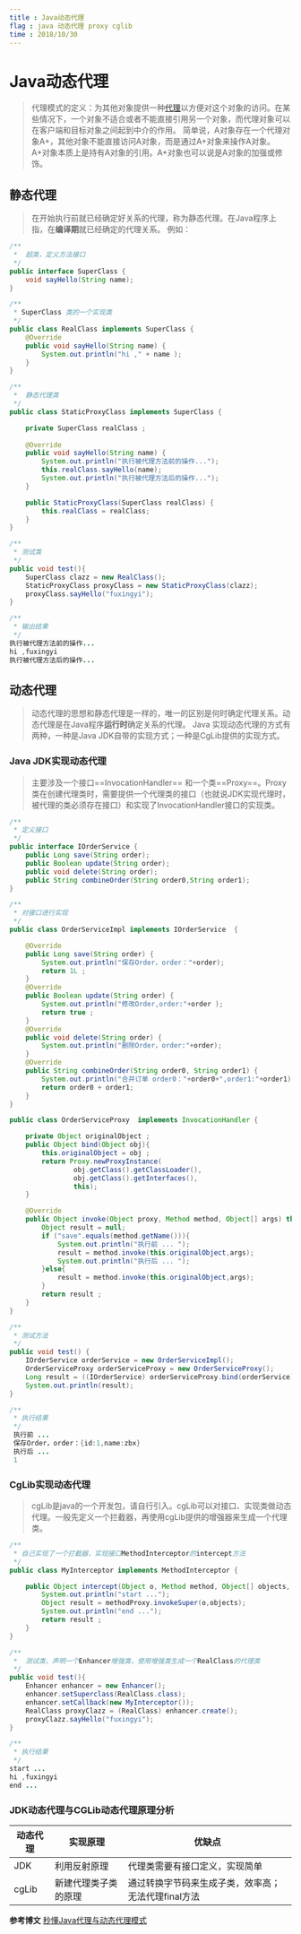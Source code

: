 ```yaml
---
title : Java动态代理
flag : java 动态代理 proxy cglib
time : 2018/10/30
---
```


# Java动态代理
> 代理模式的定义：为其他对象提供一种[代理](https://baike.baidu.com/item/%E4%BB%A3%E7%90%86)以方便对这个对象的访问。在某些情况下，一个对象不适合或者不能直接引用另一个对象，而代理对象可以在客户端和目标对象之间起到中介的作用。
> 简单说，A对象存在一个代理对象A+，其他对象不能直接访问A对象，而是通过A+对象来操作A对象。A+对象本质上是持有A对象的引用。A+对象也可以说是A对象的加强或修饰。

## 静态代理
> 在开始执行前就已经确定好关系的代理，称为静态代理。在Java程序上指，在**编译期**就已经确定的代理关系。
例如：
```java
/**
 *  超类，定义方法接口 
 */ 
public interface SuperClass {
    void sayHello(String name); 
}
```
```java
/**
 * SuperClass 类的一个实现类 
 */ 
public class RealClass implements SuperClass {
    @Override
    public void sayHello(String name) {
        System.out.println("hi ," + name );
    }
}
```
```java
/**
 *  静态代理类 
 */ 
public class StaticProxyClass implements SuperClass {

    private SuperClass realClass ;
    
    @Override
    public void sayHello(String name) {
        System.out.println("执行被代理方法前的操作...");
        this.realClass.sayHello(name);
        System.out.println("执行被代理方法后的操作...");
    }

    public StaticProxyClass(SuperClass realClass) {
        this.realClass = realClass;
    }
}
```

```java
/**
 * 测试类
 */
public void test(){
    SuperClass clazz = new RealClass();
    StaticProxyClass proxyClass = new StaticProxyClass(clazz);
    proxyClass.sayHello("fuxingyi");   
}
```
```java
/**
 * 输出结果
 */
执行被代理方法前的操作...
hi ,fuxingyi
执行被代理方法后的操作... 

```

## 动态代理
> 动态代理的思想和静态代理是一样的，唯一的区别是何时确定代理关系。动态代理是在Java程序**运行时**确定关系的代理。
> Java 实现动态代理的方式有两种，一种是Java JDK自带的实现方式；一种是CgLib提供的实现方式。

### Java JDK实现动态代理
> 主要涉及一个接口==InvocationHandler== 和一个类==Proxy==。Proxy类在创建代理类时，需要提供一个代理类的接口（也就说JDK实现代理时，被代理的类必须存在接口）和实现了InvocationHandler接口的实现类。
```java
/**
 * 定义接口
 */
public interface IOrderService {
    public Long save(String order);   
    public Boolean update(String order);   
    public void delete(String order);   
    public String combineOrder(String order0,String order1);   
}
```
```java
/**
 * 对接口进行实现
 */
public class OrderServiceImpl implements IOrderService  {

    @Override
    public Long save(String order) {
        System.out.println("保存Order，order："+order);
        return 1L ;
    }
    @Override
    public Boolean update(String order) {
        System.out.println("修改Order,order:"+order );
        return true ;  
    }
    @Override
    public void delete(String order) {
        System.out.println("删除Order，order:"+order);
    }
    @Override
    public String combineOrder(String order0, String order1) {
        System.out.println("合并订单 order0："+order0+",order1:"+order1);
        return order0 + order1;
    }
}
```
```java
public class OrderServiceProxy  implements InvocationHandler {

    private Object originalObject ; 
    public Object bind(Object obj){
        this.originalObject = obj ;
        return Proxy.newProxyInstance(
                obj.getClass().getClassLoader(),
                obj.getClass().getInterfaces(),
                this);
    }

    @Override
    public Object invoke(Object proxy, Method method, Object[] args) throws Throwable {
        Object result = null;
        if ("save".equals(method.getName())){
            System.out.println("执行前 ... ");
            result = method.invoke(this.originalObject,args);
            System.out.println("执行后 ... ");
        }else{
            result = method.invoke(this.originalObject,args);
        }
        return result ;
    }
}
```
```java
/**
 * 测试方法
 */
public void test() {
    IOrderService orderService = new OrderServiceImpl();
    OrderServiceProxy orderServiceProxy = new OrderServiceProxy();            
    Long result = ((IOrderService) orderServiceProxy.bind(orderService)).save("{id:1,name:zbx}");    
    System.out.println(result);
}
```
```java
/**
 * 执行结果
 */
 执行前 ... 
 保存Order，order：{id:1,name:zbx}
 执行后 ... 
 1
```

### CgLib实现动态代理
> cgLib是java的一个开发包，请自行引入。cgLib可以对接口、实现类做动态代理。一般先定义一个拦截器，再使用cgLib提供的增强器来生成一个代理类。
```java
/**
 * 自己实现了一个拦截器，实现接口MethodInterceptor的intercept方法
 */
public class MyInterceptor implements MethodInterceptor {

    public Object intercept(Object o, Method method, Object[] objects, MethodProxy methodProxy) throws Throwable {
        System.out.println("start ...");
        Object result = methodProxy.invokeSuper(o,objects);
        System.out.println("end ...");
        return result ;
    }
}
```
```java
/**
 *  测试类，声明一个Enhancer增强类，使用增强类生成一个RealClass的代理类
 */
public void test(){
    Enhancer enhancer = new Enhancer();
    enhancer.setSuperclass(RealClass.class);
    enhancer.setCallback(new MyInterceptor());    
    RealClass proxyClazz = (RealClass) enhancer.create(); 
    proxyClazz.sayHello("fuxingyi"); 
}
```
```java
/**
 * 执行结果
 */
start ...
hi ,fuxingyi
end ...
```

### JDK动态代理与CGLib动态代理原理分析

|动态代理|实现原理|优缺点|
|--|--|--|
|JDK| 利用反射原理 | 代理类需要有接口定义，实现简单 |
|cgLib| 新建代理类子类的原理 | 通过转换字节码来生成子类，效率高；无法代理final方法 |







**参考博文**
[秒懂Java代理与动态代理模式](https://blog.csdn.net/ShuSheng0007/article/details/80864854)










